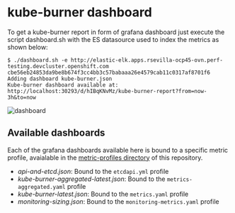 # kube-burner dashboard

To get a kube-burner report in form of grafana dashboard just execute the script dashboard.sh with the ES datasource used to index the metrics as shown below:

```console
$ ./dashboard.sh -e http://elastic-elk.apps.rsevilla-ocp45-ovn.perf-testing.devcluster.openshift.com
cbe56eb24853da9be8b674f3cc4bb3c57babaaa26e4579cab11c0317af8701f6
Adding dashboard kube-burner.json
Kube-burner dashboard available at:
http://localhost:30293/d/hIBqKNvMz/kube-burner-report?from=now-3h&to=now
```

![dashboard](dashboard.png)

## Available dashboards

Each of the grafana dashboards available here is bound to a specific metric profile, avaialable in the [metric-profiles directory](../metric-profiles) of this repository.

-  *api-and-etcd.json*: Bound to the `etcdapi.yml` profile
-  *kube-burner-aggregated-latest.json*: Bound to the `metrics-aggregated.yaml` profile
-  *kube-burner-latest.json*: Bound to the `metrics.yaml` profile
-  *monitoring-sizing.json*: Bound to the `monitoring-metrics.yaml` profile
